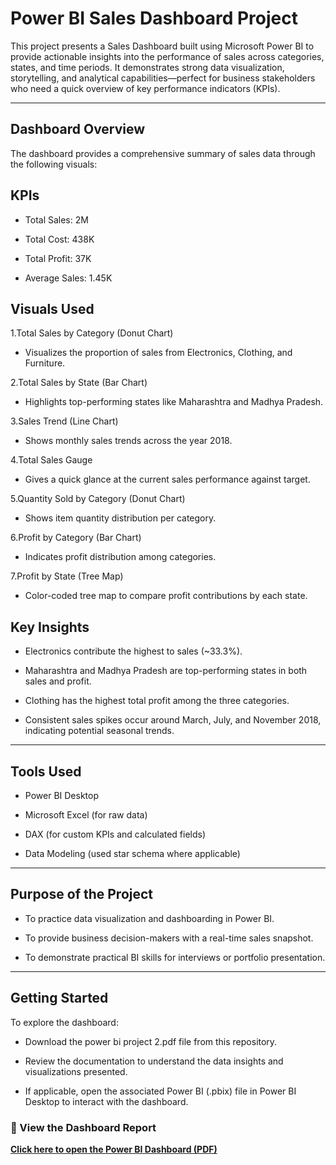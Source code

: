 # Power BI Sales Dashboard Project
This project presents a Sales Dashboard built using Microsoft Power BI to provide actionable insights into the performance of sales across categories, states, and time periods. It demonstrates strong data visualization, storytelling, and analytical capabilities—perfect for business stakeholders who need a quick overview of key performance indicators (KPIs).

---

## Dashboard Overview
The dashboard provides a comprehensive summary of sales data through the following visuals:

## KPIs
* Total Sales: 2M

* Total Cost: 438K

* Total Profit: 37K

* Average Sales: 1.45K

## Visuals Used
1.Total Sales by Category (Donut Chart)
- Visualizes the proportion of sales from Electronics, Clothing, and Furniture.

2.Total Sales by State (Bar Chart)
- Highlights top-performing states like Maharashtra and Madhya Pradesh.

3.Sales Trend (Line Chart)
- Shows monthly sales trends across the year 2018.

4.Total Sales Gauge
- Gives a quick glance at the current sales performance against target.

5.Quantity Sold by Category (Donut Chart)
- Shows item quantity distribution per category.

6.Profit by Category (Bar Chart)
- Indicates profit distribution among categories.

7.Profit by State (Tree Map)
- Color-coded tree map to compare profit contributions by each state.

## Key Insights
* Electronics contribute the highest to sales (~33.3%).

* Maharashtra and Madhya Pradesh are top-performing states in both sales and profit.

* Clothing has the highest total profit among the three categories.

* Consistent sales spikes occur around March, July, and November 2018, indicating potential seasonal trends.

---

## Tools Used
* Power BI Desktop

* Microsoft Excel (for raw data)

* DAX (for custom KPIs and calculated fields)

* Data Modeling (used star schema where applicable)

---

## Purpose of the Project
* To practice data visualization and dashboarding in Power BI.

* To provide business decision-makers with a real-time sales snapshot.

* To demonstrate practical BI skills for interviews or portfolio presentation.

---

##  Getting Started
To explore the dashboard:

* Download the power bi project 2.pdf file from this repository.
  
* Review the documentation to understand the data insights and visualizations presented.

* If applicable, open the associated Power BI (.pbix) file in Power BI Desktop to interact with the dashboard.

### 🔗 View the Dashboard Report

 **[Click here to open the Power BI Dashboard (PDF)](https://github.com/pallavi544/Powerbi-Dashboard-2-/blob/main/power%20bi%20project%202.pdf)**



